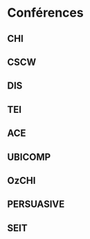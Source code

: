 # Conférences

## CHI

## CSCW

## DIS

## TEI

## ACE

## UBICOMP

## OzCHI

## PERSUASIVE

## SEIT